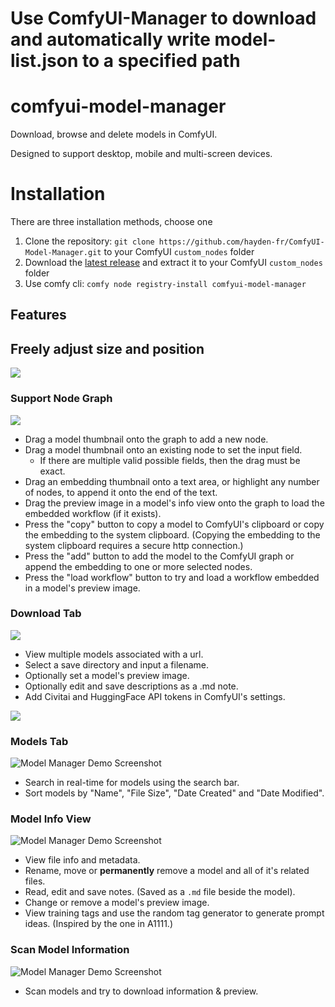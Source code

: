# Use ComfyUI-Manager to download and automatically write model-list.json to a specified path

# comfyui-model-manager

Download, browse and delete models in ComfyUI.

Designed to support desktop, mobile and multi-screen devices.

# Installation

There are three installation methods, choose one

1. Clone the repository: `git clone https://github.com/hayden-fr/ComfyUI-Model-Manager.git` to your ComfyUI `custom_nodes` folder
2. Download the [latest release](https://github.com/hayden-fr/ComfyUI-Model-Manager/releases/latest/download/dist.tar.gz) and extract it to your ComfyUI `custom_nodes` folder
3. Use comfy cli: `comfy node registry-install comfyui-model-manager`

## Features

## Freely adjust size and position

<img src="demo/tab-models.gif" style="max-width: 100%; max-height: 300px" >

### Support Node Graph

<img src="demo/tab-model-node-graph.gif" style="max-width: 100%; max-height: 300px" >

- Drag a model thumbnail onto the graph to add a new node.
- Drag a model thumbnail onto an existing node to set the input field.
  - If there are multiple valid possible fields, then the drag must be exact.
- Drag an embedding thumbnail onto a text area, or highlight any number of nodes, to append it onto the end of the text.
- Drag the preview image in a model's info view onto the graph to load the embedded workflow (if it exists).
- Press the "copy" button to copy a model to ComfyUI's clipboard or copy the embedding to the system clipboard. (Copying the embedding to the system clipboard requires a secure http connection.)
- Press the "add" button to add the model to the ComfyUI graph or append the embedding to one or more selected nodes.
- Press the "load workflow" button to try and load a workflow embedded in a model's preview image.

### Download Tab

<img src="demo/tab-download.png" style="max-width: 100%; max-height: 300px" >

- View multiple models associated with a url.
- Select a save directory and input a filename.
- Optionally set a model's preview image.
- Optionally edit and save descriptions as a .md note.
- Add Civitai and HuggingFace API tokens in ComfyUI's settings.

<img src="demo/tab-settings.png" style="max-width: 100%; max-height: 150px" >

### Models Tab

<img src="demo/tab-models.png" alt="Model Manager Demo Screenshot" style="max-width: 100%; max-height: 300px"/>

- Search in real-time for models using the search bar.
- Sort models by "Name", "File Size", "Date Created" and "Date Modified".

### Model Info View

<img src="demo/tab-model-info-overview.png" alt="Model Manager Demo Screenshot" style="max-width: 100%; max-height: 300px"/>

- View file info and metadata.
- Rename, move or **permanently** remove a model and all of it's related files.
- Read, edit and save notes. (Saved as a `.md` file beside the model).
- Change or remove a model's preview image.
- View training tags and use the random tag generator to generate prompt ideas. (Inspired by the one in A1111.)

### Scan Model Information

<img src="demo/scan-model-info.png" alt="Model Manager Demo Screenshot" style="max-width: 100%; max-height: 300px"/>

- Scan models and try to download information & preview.
